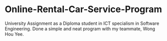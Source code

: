# Online-Rental-Car-Service-Program
University Assignment as a Diploma student in ICT specialism in Software Engineering. Done a simple and neat program with my teammate, Wong Hou Yee.
